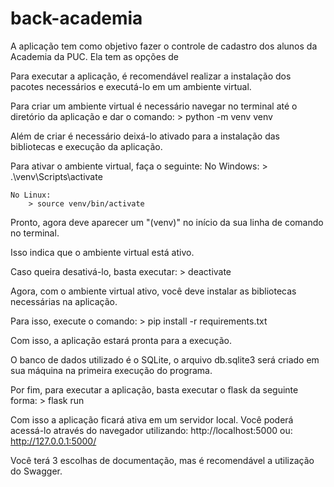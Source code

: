 # back-academia

A aplicação tem como objetivo fazer o controle de cadastro dos alunos da Academia da PUC.
Ela tem as opções de 


Para executar a aplicação, é recomendável realizar a instalação dos pacotes necessários e executá-lo em um ambiente virtual.

Para criar um ambiente virtual é necessário navegar no terminal até o diretório da aplicação e dar o comando:
    > python -m venv venv

Além de criar é necessário deixá-lo ativado para a instalação das bibliotecas e execução da aplicação.

Para ativar o ambiente virtual, faça o  seguinte:
    No Windows:
        > .\venv\Scripts\activate

    No Linux:
        > source venv/bin/activate

Pronto, agora deve aparecer um "(venv)" no início da sua linha de comando no terminal. 

Isso indica que o ambiente virtual está ativo.

Caso queira desativá-lo, basta executar:
    > deactivate


Agora, com o ambiente virtual ativo, você deve instalar as bibliotecas necessárias na aplicação.

Para isso, execute o comando:
    > pip install -r requirements.txt

Com isso, a aplicação estará pronta para a execução.

O banco de dados utilizado é o SQLite, o arquivo db.sqlite3 será criado em sua máquina na primeira execução do programa.

Por fim, para executar a aplicação, basta executar o flask da seguinte forma:
    > flask run

Com isso a aplicação ficará ativa em um servidor local. Você poderá acessá-lo através do navegador utilizando:
    http://localhost:5000
ou:
    http://127.0.0.1:5000/

Você terá 3 escolhas de documentação, mas é recomendável a utilização do Swagger.
